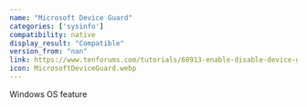 ```yaml
---
name: "Microsoft Device Guard"
categories: ['sysinfo']
compatibility: native
display_result: "Compatible"
version_from: "nan"
link: https://www.tenforums.com/tutorials/68913-enable-disable-device-guard-windows-10-a.html
icon: MicrosoftDeviceGuard.webp
---
```


Windows OS feature